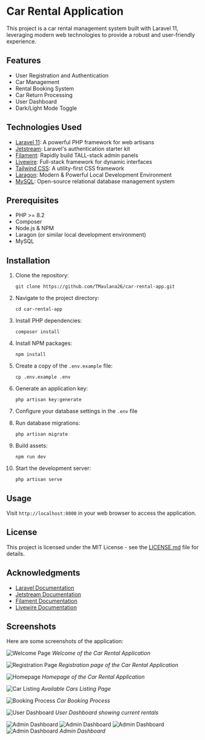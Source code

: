 # Car Rental Application

This project is a car rental management system built with Laravel 11, leveraging modern web technologies to provide a robust and user-friendly experience.

## Features

- User Registration and Authentication
- Car Management
- Rental Booking System
- Car Return Processing
- User Dashboard
- Dark/Light Mode Toggle

## Technologies Used

- [Laravel 11](https://laravel.com/docs/11.x): A powerful PHP framework for web artisans
- [Jetstream](https://jetstream.laravel.com/): Laravel's authentication starter kit
- [Filament](https://filamentphp.com/): Rapidly build TALL-stack admin panels
- [Livewire](https://laravel-livewire.com/): Full-stack framework for dynamic interfaces
- [Tailwind CSS](https://tailwindcss.com/): A utility-first CSS framework
- [Laragon](https://laragon.org/): Modern & Powerful Local Development Environment
- [MySQL](https://www.mysql.com/): Open-source relational database management system

## Prerequisites

- PHP >= 8.2
- Composer
- Node.js & NPM
- Laragon (or similar local development environment)
- MySQL

## Installation

1. Clone the repository:
   ```
   git clone https://github.com/TMaulana26/car-rental-app.git
   ```

2. Navigate to the project directory:
   ```
   cd car-rental-app
   ```

3. Install PHP dependencies:
   ```
   composer install
   ```

4. Install NPM packages:
   ```
   npm install
   ```

5. Create a copy of the `.env.example` file:
   ```
   cp .env.example .env
   ```

6. Generate an application key:
   ```
   php artisan key:generate
   ```

7. Configure your database settings in the `.env` file

8. Run database migrations:
   ```
   php artisan migrate
   ```

9. Build assets:
   ```
   npm run dev
   ```

10. Start the development server:
    ```
    php artisan serve
    ```

## Usage

Visit `http://localhost:8000` in your web browser to access the application.

## License

This project is licensed under the MIT License - see the [LICENSE.md](LICENSE.md) file for details.

## Acknowledgments

- [Laravel Documentation](https://laravel.com/docs)
- [Jetstream Documentation](https://jetstream.laravel.com/introduction.html)
- [Filament Documentation](https://filamentphp.com/docs)
- [Livewire Documentation](https://laravel-livewire.com/docs)

## Screenshots

Here are some screenshots of the application:

![Welcome Page](screenshots/welcome.png)
*Welcome of the Car Rental Application*

![Registration Page](screenshots/sign-up.png)
*Registration page of the Car Rental Application*

![Homepage](screenshots/homepage.png)
*Homepage of the Car Rental Application*

![Car Listing](screenshots/car-list.png)
*Available Cars Listing Page*

![Booking Process](screenshots/booking-process.png)
*Car Booking Process*

![User Dashboard](screenshots/user-dashboard.png)
*User Dashboard showing current rentals*

![Admin Dashboard](screenshots/admin-dashboard.png)
![Admin Dashboard](screenshots/admin-cars.png)
![Admin Dashboard](screenshots/admin-rentals.png)
![Admin Dashboard](screenshots/admin-return.png)
*Admin Dashboard*
